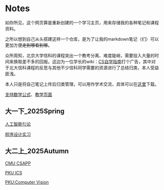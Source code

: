 # Notes

如你所见，这个网页算是重新创建的一个学习主页，用来存储我的各种笔记和课程资料。

之所以想到自己从头搭建这样一个仓库，是为了让我的markdown笔记（们）可以更加方便~~走到哪看到哪~~。

众所周知，北京大学信科的课程突出一个教考分离、难度陡峭，需要投入大量的时间来换取差不多的回报。这边为一位学长的wiki：[CS自学指南](https://csdiy.wiki/)打个广告，其中对于北大信科课程的反思与其他不少信科同学需要的资源进行了总结归类，本人受益匪浅。

本人只是将自己笔记上传后归类管理，可以用作学术交流，具体可以在[这里](https://github.com/lh314-pku/lh314-pku.github.io/tree/main/notes)下载。

[支持数学公式](https://lh314-pku.github.io/How_to_use_LATEX)、[教学页面](https://lh314-pku.github.io/teaching/index)

## 大一下_2025Spring

[人工智能引论](https://lh314-pku.github.io/notes/IntroOfAI_2025Spring/index)

[程序设计实习](https://lh314-pku.github.io/notes/Programming_Internship/index)

## 大二上_2025Autumn

[CMU CSAPP](https://lh314-pku.github.io/notes/CMU_CSAPP/index)

[PKU ICS](https://lh314-pku.github.io/notes/ICS/index)

[PKU:Computer Vision](https://lh314-pku.github.io/notes/CV/index)